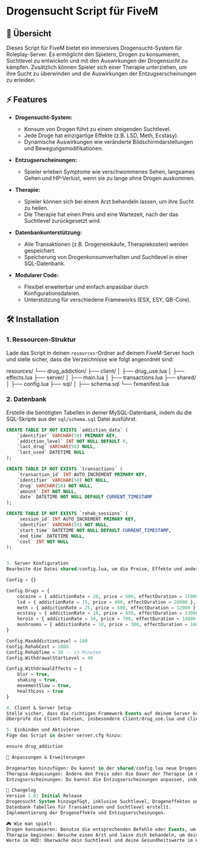 # Drogensucht Script für FiveM

## 🚀 Übersicht
Dieses Script für FiveM bietet ein immersives Drogensucht-System für Roleplay-Server. Es ermöglicht den Spielern, Drogen zu konsumieren, Suchtlevel zu entwickeln und mit den Auswirkungen der Drogensucht zu kämpfen. Zusätzlich können Spieler sich einer Therapie unterziehen, um ihre Sucht zu überwinden und die Auswirkungen der Entzugserscheinungen zu erleiden.

## ⚡ Features
- **Drogensucht-System:**
  - Konsum von Drogen führt zu einem steigenden Suchtlevel.
  - Jede Droge hat einzigartige Effekte (z.B. LSD, Meth, Ecstasy).
  - Dynamische Auswirkungen wie veränderte Bildschirmdarstellungen und Bewegungsmodifikationen.
  
- **Entzugserscheinungen:**
  - Spieler erleben Symptome wie verschwommenes Sehen, langsames Gehen und HP-Verlust, wenn sie zu lange ohne Drogen auskommen.
  
- **Therapie:**
  - Spieler können sich bei einem Arzt behandeln lassen, um ihre Sucht zu heilen.
  - Die Therapie hat einen Preis und eine Wartezeit, nach der das Suchtlevel zurückgesetzt wird.
  
- **Datenbankunterstützung:**
  - Alle Transaktionen (z.B. Drogeneinkäufe, Therapiekosten) werden gespeichert.
  - Speicherung von Drogenkonsumverhalten und Suchtlevel in einer SQL-Datenbank.

- **Modularer Code:**
  - Flexibel erweiterbar und einfach anpassbar durch Konfigurationsdateien.
  - Unterstützung für verschiedene Frameworks (ESX, ESY, QB-Core).

## 🛠 Installation

### 1. Ressourcen-Struktur
Lade das Script in deinen `resources`-Ordner auf deinem FiveM-Server hoch und stelle sicher, dass die Verzeichnisse wie folgt angeordnet sind:

resources/ 
      └── drug_addiction/ 
        ├── client/ │
          ├── drug_use.lua │ 
          ├── effects.lua 
        ├── server/ │ 
          ├── main.lua │ 
          ├── transactions.lua 
        ├── shared/ │ 
        ├── config.lua 
      ├── sql/ │ 
        ├── schema.sql 
      └── fxmanifest.lua

      
### 2. Datenbank
Erstelle die benötigten Tabellen in deiner MySQL-Datenbank, indem du die SQL-Skripte aus der `sql/schema.sql` Datei ausführst.

```sql
CREATE TABLE IF NOT EXISTS `addiction_data` (
    `identifier` VARCHAR(50) PRIMARY KEY,
    `addiction_level` INT NOT NULL DEFAULT 0,
    `last_drug` VARCHAR(50) NULL,
    `last_used` DATETIME NULL
);

CREATE TABLE IF NOT EXISTS `transactions` (
    `transaction_id` INT AUTO_INCREMENT PRIMARY KEY,
    `identifier` VARCHAR(50) NOT NULL,
    `drug` VARCHAR(50) NOT NULL,
    `amount` INT NOT NULL,
    `date` DATETIME NOT NULL DEFAULT CURRENT_TIMESTAMP
);

CREATE TABLE IF NOT EXISTS `rehab_sessions` (
    `session_id` INT AUTO_INCREMENT PRIMARY KEY,
    `identifier` VARCHAR(50) NOT NULL,
    `start_time` DATETIME NOT NULL DEFAULT CURRENT_TIMESTAMP,
    `end_time` DATETIME NULL,
    `cost` INT NOT NULL
);


3. Server Konfiguration
Bearbeite die Datei shared/config.lua, um die Preise, Effekte und andere Parameter wie folgt anzupassen:

Config = {}

Config.Drugs = {
    cocaine = { addictionRate = 20, price = 500, effectDuration = 15000 },
    lsd = { addictionRate = 15, price = 400, effectDuration = 20000 },
    meth = { addictionRate = 25, price = 600, effectDuration = 12000 },
    ecstasy = { addictionRate = 18, price = 450, effectDuration = 13000 },
    heroin = { addictionRate = 30, price = 700, effectDuration = 14000 },
    mushrooms = { addictionRate = 10, price = 300, effectDuration = 16000 }
}

Config.MaxAddictionLevel = 100
Config.RehabCost = 1000
Config.RehabTime = 30 -- in Minuten
Config.WithdrawalStartLevel = 40

Config.WithdrawalEffects = {
    blur = true,
    shaking = true,
    movementSlow = true,
    healthLoss = true
}

4. Client & Server Setup
Stelle sicher, dass die richtigen Framework-Events auf deinem Server konfiguriert sind, um mit ESX, ESY oder QB-Core zu arbeiten.
Überprüfe die Client-Dateien, insbesondere client/drug_use.lua und client/effects.lua, um sicherzustellen, dass alle Drogeneffekte korrekt angewendet werden.

5. Einbinden und Aktivieren
Füge das Script in deiner server.cfg hinzu:

ensure drug_addiction

🔧 Anpassungen & Erweiterungen

Drogenarten hinzufügen: Du kannst in der shared/config.lua neue Drogenarten hinzufügen, die spezifische Effekte haben.
Therapie-Anpassungen: Ändere den Preis oder die Dauer der Therapie im Config.RehabCost und Config.RehabTime.
Entzugserscheinungen: Du kannst die Entzugserscheinungen anpassen, indem du die Optionen im Config.WithdrawalEffects bearbeitest.

📜 Changelog
Version 1.0: Initial Release
Drogensucht-System hinzugefügt, inklusive Suchtlevel, Drogeneffekten und Therapie.
Datenbank-Tabellen für Transaktionen und Suchtlevel erstellt.
Implementierung der Drogeneffekte und Entzugserscheinungen.

🎮 Wie man spielt
Drogen konsumieren: Benutze die entsprechenden Befehle oder Events, um Drogen zu konsumieren und ihre Effekte zu erleben.
Therapie beginnen: Besuche einen Arzt und lasse dich behandeln, um deine Sucht zu überwinden.
Werte im HUD: Überwache dein Suchtlevel und deine Gesundheitswerte im HUD (coming soon).